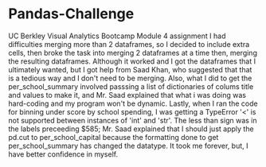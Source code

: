 # Pandas-Challenge
UC Berkley Visual Analytics Bootcamp Module 4 assignment
I had difficulties merging more than 2 dataframes, so I decided to include extra cells, then broke the task into merging 2 dataframes at a time then, merging the resulting dataframes. Although it worked and I got the dataframes that I ultimately wanted, but I got help from Saad Khan, who suggested that that is a tedious way and I don't need to be merging. Also, what I did to get the per_school_summary involved passsing a list of dictionaries of colums title and values to make it, and Mr. Saad explained that what i was doing was hard-coding and my program won't be dynamic. Lastly, when I ran the code for binning under score by school spending, I was getting a TypeError '<' is not supported between instances of 'int' and 'str'. The less than sign was in the labels preceeding $585; Mr. Saad explained that I should just apply the pd.cut to per_school_capital because the formatting done to get per_school_summary has changed the datatype. It took me forever, but, I have better confidence in myself.   